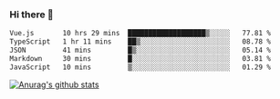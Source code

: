 ### Hi there 👋



<!--
**webB1an/webB1an** is a ✨ _special_ ✨ repository because its `README.md` (this file) appears on your GitHub profile.

Here are some ideas to get you started:

- 🔭 I’m currently working on ...
- 🌱 I’m currently learning ...
- 👯 I’m looking to collaborate on ...
- 🤔 I’m looking for help with ...
- 💬 Ask me about ...
- 📫 How to reach me: ...
- 😄 Pronouns: ...
- ⚡ Fun fact: ...
-->

<!--START_SECTION:waka-->

```txt
Vue.js       10 hrs 29 mins  ███████████████████▒░░░░░   77.81 %
TypeScript   1 hr 11 mins    ██▒░░░░░░░░░░░░░░░░░░░░░░   08.78 %
JSON         41 mins         █▒░░░░░░░░░░░░░░░░░░░░░░░   05.14 %
Markdown     30 mins         █░░░░░░░░░░░░░░░░░░░░░░░░   03.81 %
JavaScript   10 mins         ▒░░░░░░░░░░░░░░░░░░░░░░░░   01.29 %
```

<!--END_SECTION:waka-->


[![Anurag's github stats](https://github-readme-stats.vercel.app/api?username=webB1an&show_icons=true&theme=radical)](https://github.com/anuraghazra/github-readme-stats)

